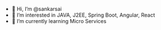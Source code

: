 - 👋 Hi, I’m @sankarsai
- 👀 I’m interested in JAVA, J2EE, Spring Boot, Angular, React
- 🌱 I’m currently learning Micro Services

<!---
sankarsai8686/sankarsai8686 is a ✨ special ✨ repository because its `README.md` (this file) appears on your GitHub profile.
You can click the Preview link to take a look at your changes.
--->
